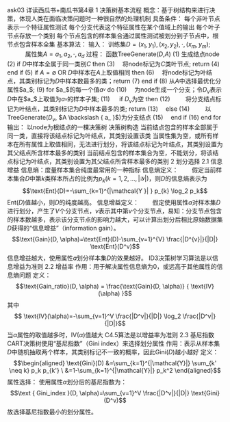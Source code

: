 ask03 详读西瓜书+南瓜书第4章
1 决策树基本流程
概念：基于树结构来进行决策，体现人类在面临决策问题时一种很自然的处理机制
具备条件：
每个非叶节点表示一个特征属性测试
每个分支代表这个特征属性在某个值域上的输出
每个叶子节点存放一个类别
每个节点包含的样本集合通过属性测试被划分到子节点中，根节点包含样本全集
基本算法：
输入： 训练集$D={(x_1,y_1),(x_2,y_2),\cdot, (x_m,y_m)}$;
   属性集$A={a_1,a_2,\cdot,a_d}$
过程： 函数TreeGenerate($D$,$A$)
(1) 生成结点node
(2) if $D$中样本全属于同一类别$C$ then
(3)  将node标记为$C$类叶节点; return
(4) end if
(5) if $A=\emptyset$ OR $D$中样本在$A$上取值相同 then
(6)  将node标记为叶结点，其类别标记为$D$中样本数最多的类；return
(7) end if
(8) 从$A$中选择最优化分属性$a_$;
(9) for $a_$的每一个值$a_^v$ do
(10)  为node生成一个分支；令$D_v$表示$D$中在$a_$上取值为$a_^v$的样本子集;
(11)   if $D_v$为空 then
(12)    将分支结点标记为叶结点，其类别标记为$D$中样本最多的类; return
(13)  else
(14)    以TreeGenerate($D_v$, $A \backslash { a_ }$)为分支结点
(15)  end if
(16) end for
输出： 以node为根结点的一棵决策树
决策树构造
当前结点包含的样本全部属于同一类，直接将该结点标记为叶结点，其类别设置该类
当属性集为空，或所有样本在所有属性上取值相同，无法进行划分，将该结点标记为叶结点，其类别设置为其父结点所含样本最多的类别
当前结点包含的样本集合为空，不能划分，将该结点标记为叶结点，其类别设置为其父结点所含样本最多的类别
2 划分选择
2.1 信息增益
信息熵：度量样本集合纯度最常用的一种指标
信息熵定义：
  假定当前样本集合$D$中第$k$类样本所占的比例为$p_k(k=1,2,\dots,|\mathcal{Y}|)$，则$D$的信息熵表示为$$\text{Ent}(D)=-\sum_{k=1}^{|\mathcal{Y }| } p_{k} \log_2 p_k$$ $\text{Ent}(D)$值越小，则$D$的纯度越高。
信息增益定义：
  假定使用属性$a$对样本集$D$进行划分，产生了$V$个分支节点，$v$表示其中第$v$个分支节点，易知：分支节点包含的样本数越多，表示该分支节点的影响力越大，可以计算出划分后相比原始数据集$D$获得的“信息增益”（information gain）。 $$\text{Gain}(D, \alpha)=\text{Ent}(D)-\sum_{v=1}^{V} \frac{|D^{v}|}{|D|} \text{Ent}(D^v)$$ 信息增益越大，使用属性$a$划分样本集$D$的效果越好。
ID3决策树学习算法是以信息增益为准则
2.2 增益率
作用：用于解决属性信息熵为0，或远高于其他属性的信息熵问题
定义： $$\text{Gain_ratio}(D, \alpha) = \frac{\text{Gain}(D, \alpha)} { \text{IV} (\alpha) }$$ 其中$$ \text{IV}(\alpha)=-\sum_{v=1}^V \frac{|D^v|}{|D|} \log_2 \frac{|D^v|}{|D|}$$当$\alpha$属性的取值越多时，$\text{IV}(\alpha)$值越大
C4.5算法是以增益率为准则
2.3 基尼指数
CART决策树使用“基尼指数”（Gini index）来选择划分属性
作用：表示从样本集$D$中随机抽取两个样本，其类别标记不一致的概率，因此$\text{Gini}(D)$越小越好
定义：$$\begin{aligned} \text{Gini}(D) &=\sum_{k=1}^{|\mathcal{Y}|} \sum_{k' \neq k} p_k p_{k'} \ &=1-\sum_{k=1}^{|\mathcal{Y}|} p_k^2 \end{aligned}$$
属性选择：
使用属性$\alpha$划分后的基尼指数为： $$\text { Gini_index }(D, \alpha)=\sum_{v=1}^V \frac{|D^v|}{|D|} \text{Gini}(D^v)$$故选择基尼指数最小的划分属性。
